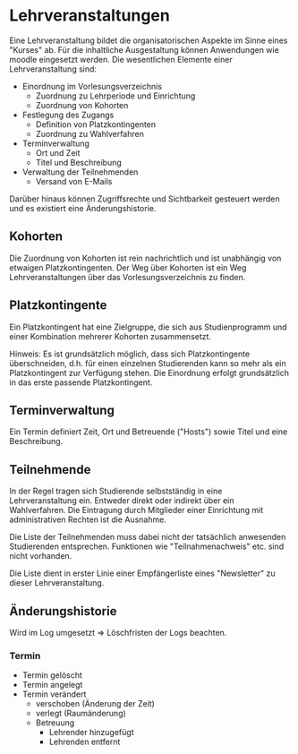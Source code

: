 # Lehrveranstaltungen

Eine Lehrveranstaltung bildet die organisatorischen Aspekte im Sinne eines "Kurses" ab. Für die inhaltliche Ausgestaltung können Anwendungen wie moodle eingesetzt werden. Die wesentlichen Elemente einer Lehrveranstaltung sind:

- Einordnung im Vorlesungsverzeichnis
  - Zuordnung zu Lehrperiode und Einrichtung
  - Zuordnung von Kohorten
- Festlegung des Zugangs
  - Definition von Platzkontingenten
  - Zuordnung zu Wahlverfahren
- Terminverwaltung
  - Ort und Zeit
  - Titel und Beschreibung
- Verwaltung der Teilnehmenden
  - Versand von E-Mails

Darüber hinaus können Zugriffsrechte und Sichtbarkeit gesteuert werden und es existiert eine Änderungshistorie.

## Kohorten

Die Zuordnung von Kohorten ist rein nachrichtlich und ist unabhängig von etwaigen Platzkontingenten. Der Weg über Kohorten ist ein Weg Lehrveranstaltungen über das Vorlesungsverzeichnis zu finden.

## Platzkontingente

Ein Platzkontingent hat eine Zielgruppe, die sich aus Studienprogramm und einer Kombination mehrerer Kohorten zusammensetzt.

Hinweis:
Es ist grundsätzlich möglich, dass sich Platzkontingente überschneiden, d.h. für einen einzelnen Studierenden kann so mehr als ein Platzkontingent zur Verfügung stehen. Die Einordnung erfolgt grundsätzlich in das erste passende Platzkontingent.

## Terminverwaltung

Ein Termin definiert Zeit, Ort und Betreuende ("Hosts") sowie Titel und eine Beschreibung.

## Teilnehmende

In der Regel tragen sich Studierende selbstständig in eine Lehrveranstaltung ein. Entweder direkt oder indirekt über ein Wahlverfahren. Die Eintragung durch Mitglieder einer Einrichtung mit administrativen Rechten ist die Ausnahme.

Die Liste der Teilnehmenden muss dabei nicht der tatsächlich anwesenden Studierenden entsprechen. Funktionen wie "Teilnahmenachweis" etc. sind nicht vorhanden.

Die Liste dient in erster Linie einer Empfängerliste eines "Newsletter" zu dieser Lehrveranstaltung.

## Änderungshistorie

Wird im Log umgesetzt => Löschfristen der Logs beachten.

### Termin

- Termin gelöscht
- Termin angelegt
- Termin verändert
  - verschoben (Änderung der Zeit)
  - verlegt (Raumänderung)
  - Betreuung
    - Lehrender hinzugefügt
    - Lehrenden entfernt